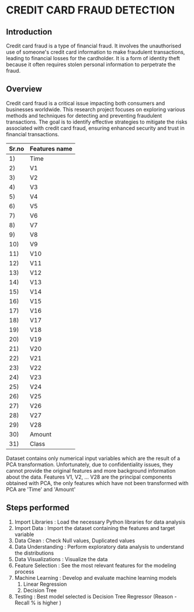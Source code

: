 # CREDIT CARD FRAUD DETECTION

## Introduction 
Credit card fraud is a type of financial fraud. It involves the unauthorised use of someone's credit card information to make fraudulent transactions, leading to financial losses for the cardholder. It is a form of identity theft because it often requires stolen personal information to perpetrate the fraud.

## Overview
Credit card fraud is a critical issue impacting both consumers and businesses worldwide. This research project focuses on exploring various methods and techniques for detecting and preventing fraudulent transactions. The goal is to identify effective strategies to mitigate the risks associated with credit card fraud, ensuring enhanced security and trust in financial transactions.

|Sr.no|Features name| 
 |-|-|
 |1)|Time|
|2)|V1|
|3)|V2|
|4)|V3|
|5)|V4| 
|6)|V5| 
|7)|V6|
|8)|V7|
|9)|V8|
|10)|V9|
|11)|V10|
|12)|V11|
|13)|V12|
|14)|V13|
|15)|V14|
|16)|V15|
|17)|V16|
|18)|V17|
|19)|V18|
|20)|V19|
|21)|V20|
|22)|V21|
|23)|V22|
|24)|V23|
|25)|V24|
|26)|V25|
|27)|V26|
|28)|V27|
|29)|V28|
|30)|Amount|
|31)|Class|

Dataset contains only numerical input variables which are the result of a PCA transformation. Unfortunately, due to confidentiality issues, they cannot provide the original features and more background information about the data. Features V1, V2, … V28 are the principal components obtained with PCA, the only features which have not been transformed with PCA are 'Time' and 'Amount'

## Steps performed
 1. Import Libraries : 
    Load the necessary Python libraries for data analysis
 2. Import Data :
    Import the dataset containing the features and target variable   
 3. Data Clean :
    Check Null values, Duplicated values
 4. Data Understanding :
    Perform exploratory data analysis to understand the distributions   
 5. Data Visualizations :
    Visualize the data    
 6. Feature Selection :
    See the most relevant features for the modeling process
 7. Machine Learning :
    Develop and evaluate machine learning models
    1) Linear Regression
    2) Decision Tree
8. Testing :
    Best model selected is Decision Tree Regressor (Reason - Recall % is higher ) 

